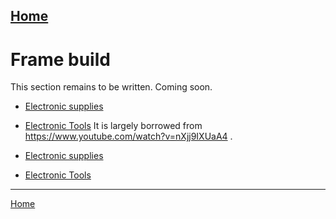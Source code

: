 [Home](../README.md)
-------------------------

# Frame build

This section remains to be written. Coming soon.

- [Electronic supplies](./purchaseList.md#electronics-and-wiring-supplies)
- [Electronic Tools](./purchaseList.md#electronics-assets)
It is largely borrowed from https://www.youtube.com/watch?v=nXjj9IXUaA4 . 

- [Electronic supplies](./purchaseList.md#frame-supplies)
- [Electronic Tools](./purchaseList.md#assets-for-the-frame-and-fastening)

--------------------------
[Home](../README.md)


